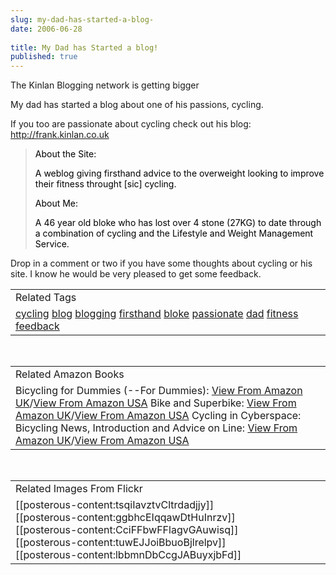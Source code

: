 ```yaml
---
slug: my-dad-has-started-a-blog-
date: 2006-06-28
 
title: My Dad has Started a blog!
published: true
---
```

<span><p>The Kinlan Blogging network is getting bigger <br /></p>
<p>My dad has started a blog about one of his passions, cycling.<br /></p>
<p>If you too are passionate about cycling check out his blog: <a href="http://frank.kinlan.co.uk">http://frank.kinlan.co.uk</a><br />   </p>
<blockquote>
<p><span style="color: black;">About the Site:<br /></span></p>
<p><span style="color: black;">A weblog giving firsthand advice to the overweight looking to improve their fitness throught [sic] cycling.<br /></span></p>
<p><span style="color: black;">About Me:<br /></span></p>
<p><span style="color: black;">A 46 year old bloke who has lost over 4 stone (27KG) to date through a combination of cycling and the Lifestyle and Weight Management Service.<br /></span></p>
</blockquote>
<p>Drop in a comment or two if you have some thoughts about cycling or his site.  I know he would be very pleased to get some feedback.</p></span><p /><table class="TechnoratiHead TagHeader">
<tr><td>Related Tags</td></tr>
<tr class="Technorati"><td>
<a href="http://www.kinlan.co.uk/tag/cycling" class="Tag" rel="tag">cycling</a> <a href="http://www.kinlan.co.uk/tag/blog" class="Tag" rel="tag">blog</a> <a href="http://www.kinlan.co.uk/tag/blogging" class="Tag" rel="tag">blogging</a> <a href="http://www.kinlan.co.uk/tag/firsthand" class="Tag" rel="tag">firsthand</a> <a href="http://www.kinlan.co.uk/tag/bloke" class="Tag" rel="tag">bloke</a> <a href="http://www.kinlan.co.uk/tag/passionate" class="Tag" rel="tag">passionate</a> <a href="http://www.kinlan.co.uk/tag/dad" class="Tag" rel="tag">dad</a> <a href="http://www.kinlan.co.uk/tag/fitness" class="Tag" rel="tag">fitness</a> <a href="http://www.kinlan.co.uk/tag/feedback" class="Tag" rel="tag">feedback</a>
</td></tr>
</table><br /><table class="TechnoratiHead TagHeader">
<tr><td>Related Amazon Books</td></tr>
<tr class="Technorati"><td>Bicycling for Dummies (--For Dummies): <a href="http://www.amazon.co.uk/exec/obidos/redirect?tag=cnetfra-21&amp;link_code=xm2&amp;camp=2025&amp;creative=165953&amp;path=http://www.amazon.co.uk/gp/redirect.html%253fASIN=0764551493%2526tag=cnetfra-21%2526lcode=xm2%2526cID=2025%2526ccmID=165953%2526location=/o/ASIN/0764551493%25253FSubscriptionId=0CM2PVF6VAHJQKW5G782" class="Tag" rel="tag">View From Amazon UK</a>/<a href="http://www.amazon.com/exec/obidos/redirect?tag=cnetfra-20&amp;link_code=xm2&amp;camp=2025&amp;creative=165953&amp;path=http://www.amazon.com/gp/redirect.html%253fASIN=0764551493%2526tag=cnetfra-20%2526lcode=xm2%2526cID=2025%2526ccmID=165953%2526location=/o/ASIN/0764551493%25253FSubscriptionId=0CM2PVF6VAHJQKW5G782" class="Tag" rel="tag">View From Amazon USA</a> Bike and Superbike: <a href="http://www.amazon.co.uk/exec/obidos/redirect?tag=cnetfra-21&amp;link_code=xm2&amp;camp=2025&amp;creative=165953&amp;path=http://www.amazon.co.uk/gp/redirect.html%253fASIN=0713405406%2526tag=cnetfra-21%2526lcode=xm2%2526cID=2025%2526ccmID=165953%2526location=/o/ASIN/0713405406%25253FSubscriptionId=0CM2PVF6VAHJQKW5G782" class="Tag" rel="tag">View From Amazon UK</a>/<a href="http://www.amazon.com/exec/obidos/redirect?tag=cnetfra-20&amp;link_code=xm2&amp;camp=2025&amp;creative=165953&amp;path=http://www.amazon.com/gp/redirect.html%253fASIN=0713405406%2526tag=cnetfra-20%2526lcode=xm2%2526cID=2025%2526ccmID=165953%2526location=/o/ASIN/0713405406%25253FSubscriptionId=0CM2PVF6VAHJQKW5G782" class="Tag" rel="tag">View From Amazon USA</a> Cycling in Cyberspace: Bicycling News, Introduction and Advice on Line: <a href="http://www.amazon.co.uk/exec/obidos/redirect?tag=cnetfra-21&amp;link_code=xm2&amp;camp=2025&amp;creative=165953&amp;path=http://www.amazon.co.uk/gp/redirect.html%253fASIN=0933201753%2526tag=cnetfra-21%2526lcode=xm2%2526cID=2025%2526ccmID=165953%2526location=/o/ASIN/0933201753%25253FSubscriptionId=0CM2PVF6VAHJQKW5G782" class="Tag" rel="tag">View From Amazon UK</a>/<a href="http://www.amazon.com/exec/obidos/redirect?tag=cnetfra-20&amp;link_code=xm2&amp;camp=2025&amp;creative=165953&amp;path=http://www.amazon.com/gp/redirect.html%253fASIN=0933201753%2526tag=cnetfra-20%2526lcode=xm2%2526cID=2025%2526ccmID=165953%2526location=/o/ASIN/0933201753%25253FSubscriptionId=0CM2PVF6VAHJQKW5G782" class="Tag" rel="tag">View From Amazon USA</a>
</td></tr>
</table><br /><table class="TechnoratiHead TagHeader">
<tr><td>Related Images From Flickr</td></tr>
<tr class="Technorati"><td>
<span style="float: left;">[[posterous-content:tsqiIavztvCltrdadjjy]]</span><span style="float: left;">[[posterous-content:ggbhcEIqqawDtHuInrzv]]</span><span style="float: left;">[[posterous-content:CciFFbwFFlagvGAuwisq]]</span><span style="float: left;">[[posterous-content:tuwEJJoiBbuoBjlrelpv]]</span><span style="float: left;">[[posterous-content:lbbmnDbCcgJABuyxjbFd]]</span>
</td></tr>
</table><div class="blogger-post-footer"><img class="posterous_download_image" src="https://blogger.googleusercontent.com/tracker/8109338-115148453535160829?l=www.kinlan.co.uk%2Findex.html" height="1" alt="" width="1" /></div>

